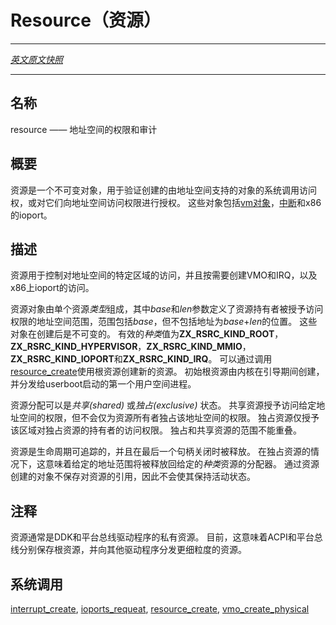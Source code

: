 # Resource（资源）
---

[*英文原文快照*](https://github.com/fuchsia-mirror/zircon/blob/af07ad38812f7566b6c859238ece1bb4c70b969e/docs/objects/resource.md)

---
<!-- ## NAME -->
## 名称

<!-- resource - Address space rights and accounting -->
resource —— 地址空间的权限和审计

<!-- ## SYNOPSIS -->
## 概要

<!-- A resource is an immutable object that is used to validate access to syscalls
that create objects backed by address space, or permit access to address space.
These include [vm objects](vm_object.md), [interrupts](interrupts.md), and x86
ioports. -->

资源是一个不可变对象，用于验证创建的由地址空间支持的对象的系统调用访问权，或对它们向地址空间访问权限进行授权。 
这些对象包括[vm对象](vm_object.md)，[中断](interruptts.md)和x86的ioport。

<!-- ## DESCRIPTION -->
## 描述

<!-- Resources are used to gate access to specific regions of address space and are
required to create VMOs and IRQs, as well as accessing x86 ioports. -->
资源用于控制对地址空间的特定区域的访问，并且按需要创建VMO和IRQ，以及x86上ioport的访问。

<!-- A resource object consists of a single resource *kind*, with *base* address and
*len* parameters that define a range of address space the holder of the resource
is granted access to. The range covers *base* up to but not including *base* +
*len*.  These objects are immutable after creation. Valid *kind*  values are
**ZX_RSRC_KIND_ROOT**, **ZX_RSRC_KIND_HYPERVISOR**, **ZX_RSRC_KIND_MMIO**,
**ZX_RSRC_KIND_IOPORT**, and **ZX_RSRC_KIND_IRQ**. New resources may be created
with a root resource by calling
[resource_create](../syscalls/resource_create.md). An initial root resource is
created by the kernel during boot and handed off to the first userspace process
started by userboot. -->
资源对象由单个资源*类型*组成，其中*base*和*len*参数定义了资源持有者被授予访问权限的地址空间范围，范围包括*base*，但不包括地址为*base*+*len*的位置。
这些对象在创建后是不可变的。 
有效的*种类*值为**ZX_RSRC_KIND_ROOT**，**ZX_RSRC_KIND_HYPERVISOR**，**ZX_RSRC_KIND_MMIO**，**ZX_RSRC_KIND_IOPORT**和**ZX_RSRC_KIND_IRQ**。
可以通过调用[resource_create](../syscalls/resource_create.md)使用根资源创建新的资源。 
初始根资源由内核在引导期间创建，并分发给userboot启动的第一个用户空间进程。

<!-- Resource allocations can be either *shared* or *exclusive*. A shared resource
grants the permission to access the given address space, but does not reserve
that address space exclusively for the owner of the resource. An exclusive
resource grants access to the region to only the holder of the exclusive
resource.  Exclusive and shared resource ranges may not overlap. -->
资源分配可以是*共享(shared)* 或*独占(exclusive)* 状态。 
共享资源授予访问给定地址空间的权限，但不会仅为资源所有者独占该地址空间的权限。
独占资源仅授予该区域对独占资源的持有者的访问权限。 
独占和共享资源的范围不能重叠。

<!-- Resources are lifecycle tracked and upon the last handle being closed will be
freed. In the case of exclusive resources this means the given address range
will be released back to the allocator for the given *kind* of resource. Objects
created through a resource do not hold a reference to a the resource and thus do
not keep it alive. -->
资源是生命周期可追踪的，并且在最后一个句柄关闭时被释放。 
在独占资源的情况下，这意味着给定的地址范围将被释放回给定的*种类*资源的分配器。 
通过资源创建的对象不保存对资源的引用，因此不会使其保持活动状态。

<!-- ## NOTES -->
## 注释

<!-- Resources are typically private to the DDK and platform bus drivers. Presently,
this means ACPI and platform bus hold the root resource respectively and hand out more
fine-grained resources to other drivers. -->
资源通常是DDK和平台总线驱动程序的私有资源。 
目前，这意味着ACPI和平台总线分别保存根资源，并向其他驱动程序分发更细粒度的资源。

<!-- ## SYSCALLS -->
## 系统调用

[interrupt_create](../syscalls/interrupt_create.md),
[ioports_requeat](../syscalls/ioports_request.md),
[resource_create](../syscalls/resource_create.md),
[vmo_create_physical](../syscalls/vmo_create_physical.md)
